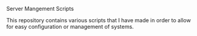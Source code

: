 Server Mangement Scripts

This repository contains various scripts that I have made in order to allow for easy configuration or management of systems. 
